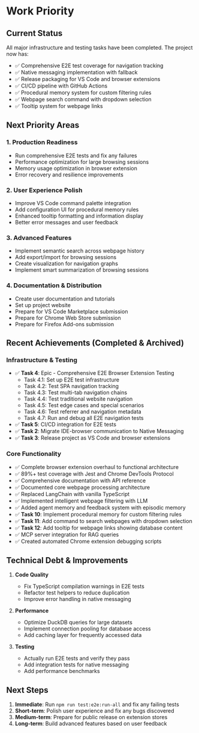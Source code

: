 # Work Priority

## Current Status

All major infrastructure and testing tasks have been completed. The project now has:

- ✅ Comprehensive E2E test coverage for navigation tracking
- ✅ Native messaging implementation with fallback
- ✅ Release packaging for VS Code and browser extensions
- ✅ CI/CD pipeline with GitHub Actions
- ✅ Procedural memory system for custom filtering rules
- ✅ Webpage search command with dropdown selection
- ✅ Tooltip system for webpage links

## Next Priority Areas

### 1. Production Readiness

- Run comprehensive E2E tests and fix any failures
- Performance optimization for large browsing sessions
- Memory usage optimization in browser extension
- Error recovery and resilience improvements

### 2. User Experience Polish

- Improve VS Code command palette integration
- Add configuration UI for procedural memory rules
- Enhanced tooltip formatting and information display
- Better error messages and user feedback

### 3. Advanced Features

- Implement semantic search across webpage history
- Add export/import for browsing sessions
- Create visualization for navigation graphs
- Implement smart summarization of browsing sessions

### 4. Documentation & Distribution

- Create user documentation and tutorials
- Set up project website
- Prepare for VS Code Marketplace submission
- Prepare for Chrome Web Store submission
- Prepare for Firefox Add-ons submission

## Recent Achievements (Completed & Archived)

### Infrastructure & Testing

- ✅ **Task 4**: Epic - Comprehensive E2E Browser Extension Testing
  - Task 4.1: Set up E2E test infrastructure
  - Task 4.2: Test SPA navigation tracking
  - Task 4.3: Test multi-tab navigation chains
  - Task 4.4: Test traditional website navigation
  - Task 4.5: Test edge cases and special scenarios
  - Task 4.6: Test referrer and navigation metadata
  - Task 4.7: Run and debug all E2E navigation tests
- ✅ **Task 5**: CI/CD integration for E2E tests
- ✅ **Task 2**: Migrate IDE-browser communication to Native Messaging
- ✅ **Task 3**: Release project as VS Code and browser extensions

### Core Functionality

- ✅ Complete browser extension overhaul to functional architecture
- ✅ 89%+ test coverage with Jest and Chrome DevTools Protocol
- ✅ Comprehensive documentation with API reference
- ✅ Documented core webpage processing architecture
- ✅ Replaced LangChain with vanilla TypeScript
- ✅ Implemented intelligent webpage filtering with LLM
- ✅ Added agent memory and feedback system with episodic memory
- ✅ **Task 10**: Implement procedural memory for custom filtering rules
- ✅ **Task 11**: Add command to search webpages with dropdown selection
- ✅ **Task 12**: Add tooltip for webpage links showing database content
- ✅ MCP server integration for RAG queries
- ✅ Created automated Chrome extension debugging scripts

## Technical Debt & Improvements

1. **Code Quality**

   - Fix TypeScript compilation warnings in E2E tests
   - Refactor test helpers to reduce duplication
   - Improve error handling in native messaging

2. **Performance**

   - Optimize DuckDB queries for large datasets
   - Implement connection pooling for database access
   - Add caching layer for frequently accessed data

3. **Testing**
   - Actually run E2E tests and verify they pass
   - Add integration tests for native messaging
   - Add performance benchmarks

## Next Steps

1. **Immediate**: Run `npm run test:e2e:run-all` and fix any failing tests
2. **Short-term**: Polish user experience and fix any bugs discovered
3. **Medium-term**: Prepare for public release on extension stores
4. **Long-term**: Build advanced features based on user feedback
